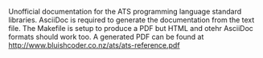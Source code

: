 Unofficial documentation for the ATS programming language standard libraries. AsciiDoc is required to generate the documentation from the text file. The Makefile is setup to produce a PDF but HTML and otehr AsciiDoc formats should work too. A generated PDF can be found at http://www.bluishcoder.co.nz/ats/ats-reference.pdf
